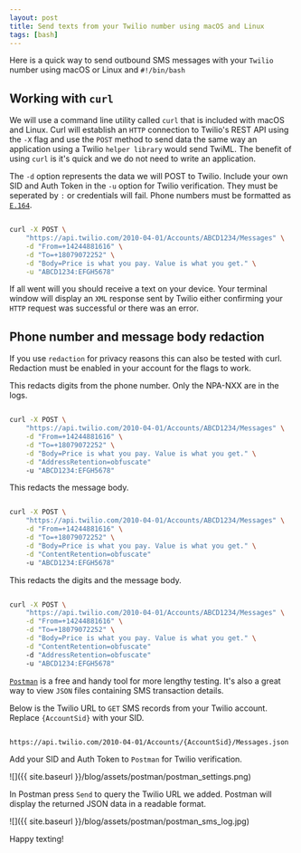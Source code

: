 ```yaml
---
layout: post
title: Send texts from your Twilio number using macOS and Linux
tags: [bash]
---
```


Here is a quick way to send outbound SMS messages with your `Twilio` number using macOS or Linux and `#!/bin/bash`

<!--more-->


## Working with `curl`

We will use a command line utility called `curl` that is included with macOS and Linux. Curl will establish an `HTTP` connection to Twilio's REST API using the `-X` flag and use the `POST` method to send data the same way an application using a Twilio `helper library` would send TwiML. The benefit of using `curl` is it's quick and we do not need to write an application.

The `-d` option represents the data we will POST to Twilio. Include your own SID and Auth Token in the `-u` option for Twilio verification. They must be seperated by `:` or credentials will fail. Phone numbers must be formatted as [`E.164`](https://www.twilio.com/docs/glossary/what-e164).
 
```bash

curl -X POST \
    "https://api.twilio.com/2010-04-01/Accounts/ABCD1234/Messages" \
    -d "From=+14244881616" \
    -d "To=+18079072252" \
    -d "Body=Price is what you pay. Value is what you get." \
    -u "ABCD1234:EFGH5678"

```

If all went will you should receive a text on your device. Your terminal window will display an `XML` response sent by Twilio either confirming your `HTTP` request was successful or there was an error.

## Phone number and message body redaction

If you use `redaction` for privacy reasons this can also be tested with curl. Redaction must be enabled in your account for the flags to work.

This redacts digits from the phone number. Only the NPA-NXX are in the logs.

```bash

curl -X POST \
    "https://api.twilio.com/2010-04-01/Accounts/ABCD1234/Messages" \
    -d "From=+14244881616" \
    -d "To=+18079072252" \
    -d "Body=Price is what you pay. Value is what you get." \
    -d "AddressRetention=obfuscate"
    -u "ABCD1234:EFGH5678"

```

This redacts the message body.

```bash

curl -X POST \
    "https://api.twilio.com/2010-04-01/Accounts/ABCD1234/Messages" \
    -d "From=+14244881616" \
    -d "To=+18079072252" \
    -d "Body=Price is what you pay. Value is what you get." \
    -d "ContentRetention=obfuscate"
    -u "ABCD1234:EFGH5678"

```

This redacts the digits and the message body.

```bash

curl -X POST \
    "https://api.twilio.com/2010-04-01/Accounts/ABCD1234/Messages" \
    -d "From=+14244881616" \
    -d "To=+18079072252" \
    -d "Body=Price is what you pay. Value is what you get." \
    -d "ContentRetention=obfuscate"
    -d "AddressRetention=obfuscate"
    -u "ABCD1234:EFGH5678"

```

[`Postman`](https://www.getpostman.com/) is a free and handy tool for more lengthy testing. It's also a great way to view `JSON` files containing SMS transaction details.

Below is the Twilio URL to `GET` SMS records from your Twilio account. Replace `{AccountSid}` with your SID.

```bash

https://api.twilio.com/2010-04-01/Accounts/{AccountSid}/Messages.json

```
Add your SID and Auth Token to `Postman` for Twilio verification. 

![]({{ site.baseurl }}/blog/assets/postman/postman_settings.png)

In Postman press `Send` to query the Twilio URL we added. Postman will display the returned JSON data in a readable format.

![]({{ site.baseurl }}/blog/assets/postman/postman_sms_log.jpg)


Happy texting!
